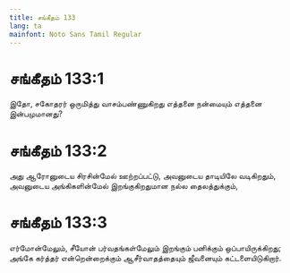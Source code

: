 ```yaml
---
title: சங்கீதம் 133
lang: ta
mainfont: Noto Sans Tamil Regular
---
```


# சங்கீதம் 133:1

இதோ, சகோதரர் ஒருமித்து வாசம்பண்ணுகிறது எத்தனை நன்மையும் எத்தனை இன்பமுமானது?

# சங்கீதம் 133:2

அது ஆரோனுடைய சிரசின்மேல் ஊற்றப்பட்டு, அவனுடைய தாடியிலே வடிகிறதும், அவனுடைய அங்கிகளின்மேல் இறங்குகிறதுமான நல்ல தைலத்துக்கும்,

# சங்கீதம் 133:3

எர்மோன்மேலும், சீயோன் பர்வதங்கள்மேலும் இறங்கும் பனிக்கும் ஒப்பாயிருக்கிறது; அங்கே கர்த்தர் என்றென்றைக்கும் ஆசீர்வாதத்தையும் ஜீவனையும் கட்டளையிடுகிறார்.

